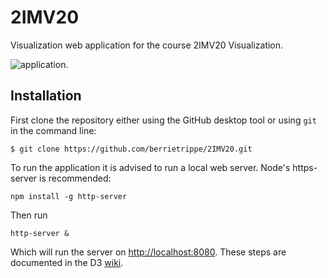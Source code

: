 # 2IMV20
Visualization web application for the course 2IMV20 Visualization. 

![application](https://i.imgur.com/SG6EFuC.jpg).  

## Installation

First clone the repository either using the GitHub desktop tool or using `git` in the command line:

```
$ git clone https://github.com/berrietrippe/2IMV20.git
```

To run the application it is advised to run a local web server. Node's https-server is recommended:

```
npm install -g http-server
```

Then run 

```
http-server &
```

Which will run the server on [http://localhost:8080]( http://localhost:8080).
These steps are documented in the D3 [wiki](https://github.com/d3/d3/wiki).  
